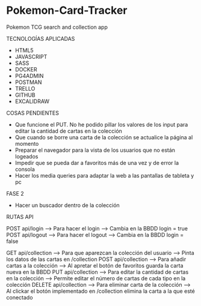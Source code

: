 # Pokemon-Card-Tracker
Pokemon TCG search and collection app

TECNOLOGÍAS APLICADAS
 - HTML5
 - JAVASCRIPT
 - SASS
 - DOCKER
 - PG4ADMIN
 - POSTMAN
 - TRELLO
 - GITHUB
 - EXCALIDRAW


COSAS PENDIENTES

 - Que funcione el PUT. No he podido pillar los valores de los input para editar la cantidad de cartas en la colección
 - Que cuando se borre una carta de la colección se actualice la página al momento
 - Preparar el navegador para la vista de los usuarios que no están logeados
 - Impedir que se pueda dar a favoritos más de una vez y de error la consola
 - Hacer los media queries para adaptar la web a las pantallas de tableta y pc

FASE 2
 - Hacer un buscador dentro de la colección


RUTAS API

POST api/login --> Para hacer el login --> Cambia en la BBDD login = true
POST api/logout --> Para hacer el logout --> Cambia en la BBDD login = false

GET api/collection --> Para que aparezcan la colección del usuario --> Pinta los datos de las cartas en /collection
POST api/collection --> Para añadir cartas a la colección --> Al apretar el botón de favoritos guarda la carta nueva en la BBDD
PUT api/collection --> Para editar la cantidad de cartas en la colección --> Permite editar el número de cartas de cada tipo en la colección
DELETE api/collection --> Para eliminar carta de la colección --> Al clickar el botón implementado en /collection elimina la carta a la que esté conectado

